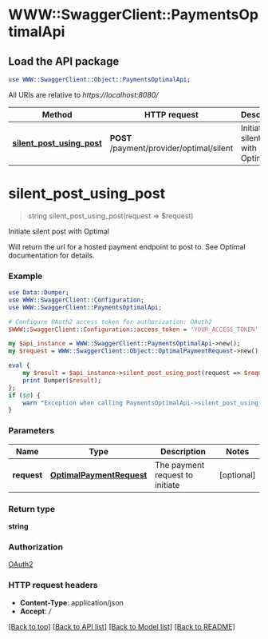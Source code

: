 # WWW::SwaggerClient::PaymentsOptimalApi

## Load the API package
```perl
use WWW::SwaggerClient::Object::PaymentsOptimalApi;
```

All URIs are relative to *https://localhost:8080/*

Method | HTTP request | Description
------------- | ------------- | -------------
[**silent_post_using_post**](PaymentsOptimalApi.md#silent_post_using_post) | **POST** /payment/provider/optimal/silent | Initiate silent post with Optimal


# **silent_post_using_post**
> string silent_post_using_post(request => $request)

Initiate silent post with Optimal

Will return the url for a hosted payment endpoint to post to. See Optimal documentation for details.

### Example 
```perl
use Data::Dumper;
use WWW::SwaggerClient::Configuration;
use WWW::SwaggerClient::PaymentsOptimalApi;

# Configure OAuth2 access token for authorization: OAuth2
$WWW::SwaggerClient::Configuration::access_token = 'YOUR_ACCESS_TOKEN';

my $api_instance = WWW::SwaggerClient::PaymentsOptimalApi->new();
my $request = WWW::SwaggerClient::Object::OptimalPaymentRequest->new(); # OptimalPaymentRequest | The payment request to initiate

eval { 
    my $result = $api_instance->silent_post_using_post(request => $request);
    print Dumper($result);
};
if ($@) {
    warn "Exception when calling PaymentsOptimalApi->silent_post_using_post: $@\n";
}
```

### Parameters

Name | Type | Description  | Notes
------------- | ------------- | ------------- | -------------
 **request** | [**OptimalPaymentRequest**](OptimalPaymentRequest.md)| The payment request to initiate | [optional] 

### Return type

**string**

### Authorization

[OAuth2](../README.md#OAuth2)

### HTTP request headers

 - **Content-Type**: application/json
 - **Accept**: */*

[[Back to top]](#) [[Back to API list]](../README.md#documentation-for-api-endpoints) [[Back to Model list]](../README.md#documentation-for-models) [[Back to README]](../README.md)

